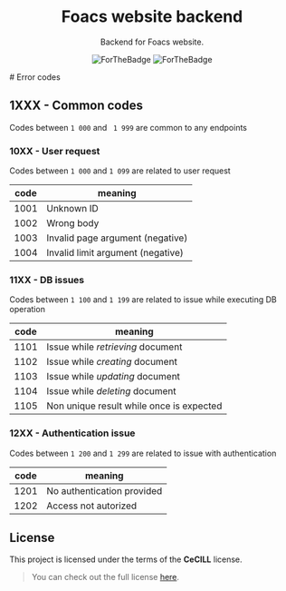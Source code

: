 <h1 align=center>
    Foacs website backend
</h1>
<p align="center">
    Backend for Foacs website.
</p>
<p align=center>
    <img alt="ForTheBadge" src="https://forthebadge.com/images/badges/built-with-love.svg" >
    <img alt="ForTheBadge" src="https://forthebadge.com/images/badges/made-with-javascript.svg" >
</p>
# Error codes

## 1XXX - Common codes

Codes between `1 000` and ` 1 999` are common to any endpoints

### 10XX - User request

Codes between `1 000` and `1 099` are related to user request

| code | meaning                           |
| ---- | --------------------------------- |
| 1001 | Unknown ID                        |
| 1002 | Wrong body                        |
| 1003 | Invalid page argument (negative)  |
| 1004 | Invalid limit argument (negative) |

### 11XX - DB issues

Codes between `1 100` and `1 199` are related to issue while executing DB operation

| code | meaning                                  |
| ---- | ---------------------------------------- |
| 1101 | Issue while _retrieving_ document        |
| 1102 | Issue while _creating_ document          |
| 1103 | Issue while _updating_ document          |
| 1104 | Issue while _deleting_ document          |
| 1105 | Non unique result while once is expected |

### 12XX - Authentication issue

Codes between `1 200` and `1 299` are related to issue with authentication

| code | meaning                    |
| ---- | -------------------------- |
| 1201 | No authentication provided |
| 1202 | Access not autorized       |

## License

This project is licensed under the terms of the **CeCILL** license.

> You can check out the full license [here](./LICENSE.md).
